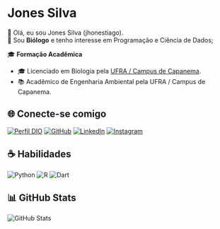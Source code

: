 # Jones Silva

👋 Olá, eu sou Jones Silva (jhonestiago). \
🌱 Sou **Biólogo** e tenho interesse em Programação e Ciência de Dados;

🎓 **Formação Acadêmica**

- 🎓 Licenciado em Biologia pela [UFRA / Campus de Capanema](https://capanema.ufra.edu.br/).
- 📚 Acadêmico de Engenharia Ambiental pela UFRA / Campus de Capanema.

## 🌐 Conecte-se comigo

[![Perfil DIO](https://img.shields.io/badge/-Meu%20Perfil%20na%20DIO-blue?style=for-the-badge)](http://web.dio.me/users/srjhonestiago/)
[![GitHub](https://img.shields.io/badge/GitHub-black?style=for-the-badge&logo=github&logoColor=white)](https://github.com/jhonestiago)
[![LinkedIn](https://img.shields.io/badge/-LinkedIn-black?style=for-the-badge&logo=linkedin&logoColor=white)](https:www.linkedin.com/in/jhonestiago)
[![Instagram](https://img.shields.io/badge/-Instagram-black?style=for-the-badge&logo=instagram&logoColor=white)](https://www.instagram.com/jhonestiago/)

## ☕ Habilidades

![Python](https://img.shields.io/badge/python-black?style=for-the-badge&logo=python&logoColor=gold)
![R](https://img.shields.io/badge/R-black?style=for-the-badge&logo=r&logoColor=white)
![Dart](https://img.shields.io/badge/Dart-black?style=for-the-badge&logo=dart&logoColor=white)

## 📊 GitHub Stats

![GitHub Stats](https://github-readme-stats.vercel.app/api?username=jhonestiago&theme=transparent&bg_color=000&border_color=000000&show_icons=true&icon_color=FFD700&title_color=FFD700&hide_title=true&text_color=FFF)
